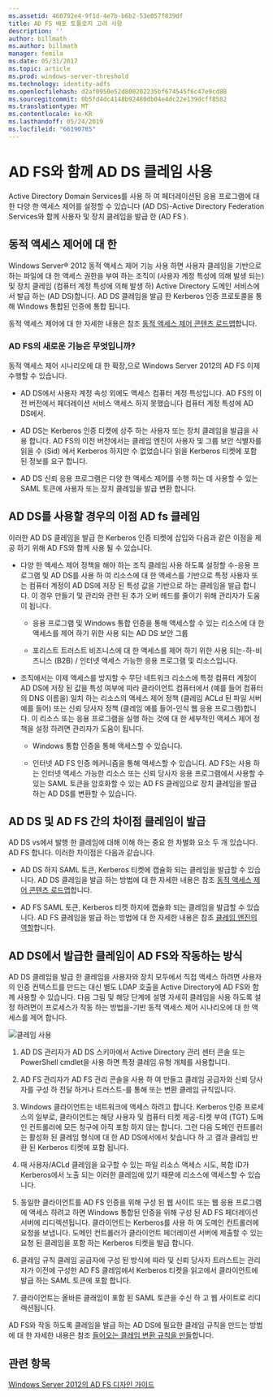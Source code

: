 ```yaml
---
ms.assetid: 460792e4-9f1d-4e7b-b6b2-53e057f839df
title: AD FS 배포 토폴로지 고려 사항
description: ''
author: billmath
ms.author: billmath
manager: femila
ms.date: 05/31/2017
ms.topic: article
ms.prod: windows-server-threshold
ms.technology: identity-adfs
ms.openlocfilehash: d2af0950e52d800202235bf674545f6c47e9cd88
ms.sourcegitcommit: 0b5fd4dc4148b92480db04e4dc22e139dcff8582
ms.translationtype: MT
ms.contentlocale: ko-KR
ms.lasthandoff: 05/24/2019
ms.locfileid: "66190785"
---
```

# <a name="using-ad-ds-claims-with-ad-fs"></a>AD FS와 함께 AD DS 클레임 사용
  
  
Active Directory Domain Services를 사용 하 여 페더레이션된 응용 프로그램에 대 한 다양 한 액세스 제어를 설정할 수 있습니다 \(AD DS\)\-Active Directory Federation Services와 함께 사용자 및 장치 클레임을 발급 한 \(AD FS \).  
  
## <a name="about-dynamic-access-control"></a>동적 액세스 제어에 대 한  
Windows Server® 2012 동적 액세스 제어 기능 사용 하면 사용자 클레임을 기반으로 하는 파일에 대 한 액세스 권한을 부여 하는 조직이 \(사용자 계정 특성에 의해 발생 되는\) 및 장치 클레임 \(컴퓨터 계정 특성에 의해 발생 하\) Active Directory 도메인 서비스에서 발급 하는 \(AD DS\)합니다. AD DS 클레임을 발급 한 Kerberos 인증 프로토콜을 통해 Windows 통합된 인증에 통합 됩니다.  
  
동적 액세스 제어에 대 한 자세한 내용은 참조 [동적 액세스 제어 콘텐츠 로드맵](../../solution-guides/Dynamic-Access-Control--Scenario-Overview.md#BKMK_APP)합니다.  
  
### <a name="whats-new-in-ad-fs"></a>AD FS의 새로운 기능은 무엇입니까?  
동적 액세스 제어 시나리오에 대 한 확장,으로 Windows Server 2012의 AD FS 이제 수행할 수 있습니다.  
  
-   AD DS에서 사용자 계정 속성 외에도 액세스 컴퓨터 계정 특성입니다. AD FS의 이전 버전에서 페더레이션 서비스 액세스 하지 못했습니다 컴퓨터 계정 특성에 AD DS에서.  
  
-   AD DS는 Kerberos 인증 티켓에 상주 하는 사용자 또는 장치 클레임을 발급을 사용 합니다. AD FS의 이전 버전에서는 클레임 엔진이 사용자 및 그룹 보안 식별자를 읽을 수 \(Sid\) 에서 Kerberos 하지만 수 없었습니다 읽을 Kerberos 티켓에 포함 된 정보를 요구 합니다.  
  
-   AD DS 신뢰 응용 프로그램은 다양 한 액세스 제어를 수행 하는 데 사용할 수 있는 SAML 토큰에 사용자 또는 장치 클레임을 발급 변환 합니다.  
  
## <a name="benefits-of-using-ad-ds-claims-with-ad-fs"></a>AD DS를 사용할 경우의 이점 AD fs 클레임  
이러한 AD DS 클레임을 발급 한 Kerberos 인증 티켓에 삽입와 다음과 같은 이점을 제공 하기 위해 AD FS와 함께 사용 될 수 있습니다.  
  
-   다양 한 액세스 제어 정책을 해야 하는 조직 클레임 사용 하도록 설정할 수\-응용 프로그램 및 AD DS를 사용 하 여 리소스에 대 한 액세스를 기반으로 특정 사용자 또는 컴퓨터 계정이 AD DS에 저장 된 특성 값을 기반으로 하는 클레임을 발급 합니다. 이 경우 만들기 및 관리와 관련 된 추가 오버 헤드를 줄이기 위해 관리자가 도움이 됩니다.  
  
    -   응용 프로그램 및 Windows 통합 인증을 통해 액세스할 수 있는 리소스에 대 한 액세스를 제어 하기 위한 사용 되는 AD DS 보안 그룹  
  
    -   포리스트 트러스트 비즈니스에 대 한 액세스를 제어 하기 위한 사용 되는\-하\-비즈니스 \(B2B\) \/ 인터넷 액세스 가능한 응용 프로그램 및 리소스입니다.  
  
-   조직에서는 이제 액세스를 방지할 수 무단 네트워크 리소스에 특정 컴퓨터 계정이 AD DS에 저장 된 값을 특성 여부에 따라 클라이언트 컴퓨터에서 \(예를 들어 컴퓨터의 DNS 이름을\) 일치 하는 리소스의 액세스 제어 정책 \(클레임 ACLd 된 파일 서버 예를 들어\) 또는 신뢰 당사자 정책 \(클레임 예를 들어\-인식 웹 응용 프로그램\)합니다. 이 리소스 또는 응용 프로그램을 실행 하는 것에 대 한 세부적인 액세스 제어 정책을 설정 하려면 관리자가 도움이 됩니다.  
  
    -   Windows 통합 인증을 통해 액세스할 수 있습니다.  
  
    -   인터넷 AD FS 인증 메커니즘을 통해 액세스할 수 있습니다. AD FS는 사용 하는 인터넷 액세스 가능한 리소스 또는 신뢰 당사자 응용 프로그램에서 사용할 수 있는 SAML 토큰을 암호화할 수 있는 AD FS 클레임으로 장치 클레임을 발급 하는 AD DS를 변환할 수 있습니다.  
  
## <a name="differences-between-ad-ds-and-ad-fs-issued-claims"></a>AD DS 및 AD FS 간의 차이점 클레임이 발급  
AD DS vs에서 발행 한 클레임에 대해 이해 하는 중요 한 차별화 요소 두 개 있습니다. AD FS 합니다. 이러한 차이점은 다음과 같습니다.  
  
-   AD DS 하지 SAML 토큰, Kerberos 티켓에 캡슐화 되는 클레임을 발급할 수 있습니다. AD DS 클레임을 발급 하는 방법에 대 한 자세한 내용은 참조 [동적 액세스 제어 콘텐츠 로드맵](../../solution-guides/Dynamic-Access-Control--Scenario-Overview.md#BKMK_APP)합니다.  
  
-   AD FS SAML 토큰, Kerberos 티켓 하지에 캡슐화 되는 클레임을 발급할 수 있습니다. AD FS 클레임을 발급 하는 방법에 대 한 자세한 내용은 참조 [클레임 엔진의 역할](../../ad-fs/technical-reference/The-Role-of-the-Claims-Engine.md)합니다.  
  
## <a name="how-ad-ds-issued-claims-work-with-ad-fs"></a>AD DS에서 발급한 클레임이 AD FS와 작동하는 방식  
AD DS 클레임을 발급 한 클레임을 사용자와 장치 모두에서 직접 액세스 하려면 사용자의 인증 컨텍스트를 만드는 대신 별도 LDAP 호출을 Active Directory에 AD FS와 함께 사용할 수 있습니다. 다음 그림 및 해당 단계에 설명 자세히 클레임을 사용 하도록 설정 하려면이 프로세스가 작동 하는 방법을\-기반 동적 액세스 제어 시나리오에 대 한 액세스를 제어 합니다.  
  
![클레임 사용](media/UsingADDSClaimswithADFS.gif)  
  
1.  AD DS 관리자가 AD DS 스키마에서 Active Directory 관리 센터 콘솔 또는 PowerShell cmdlet을 사용 하면 특정 클레임 유형 개체를 사용합니다.  
  
2.  AD FS 관리자가 AD FS 관리 콘솔을 사용 하 여 만들고 클레임 공급자와 신뢰 당사자를 구성 하 전달 하거나 트러스트\-를 통해 또는 변환 클레임 규칙입니다.  
  
3.  Windows 클라이언트는 네트워크에 액세스 하려고 합니다. Kerberos 인증 프로세스의 일부로, 클라이언트는 해당 사용자 및 컴퓨터 티켓 제공\-티켓 부여 \(TGT\) 도메인 컨트롤러에 모든 청구에 아직 포함 하지 않는 합니다. 그런 다음 도메인 컨트롤러는 활성화 된 클레임 형식에 대 한 AD DS에서에서 찾습니다 하 고 결과 클레임 반환 된 Kerberos 티켓에 포함 됩니다.  
  
4.  때 사용자\/ACLd 클레임을 요구할 수 있는 파일 리소스 액세스 시도, 복합 ID가 Kerberos에서 노출 되는 이러한 클레임에 있기 때문에 리소스에 액세스할 수 있습니다.  
  
5.  동일한 클라이언트를 AD FS 인증을 위해 구성 된 웹 사이트 또는 웹 응용 프로그램에 액세스 하려고 하면 Windows 통합된 인증을 위해 구성 된 AD FS 페더레이션 서버에 리디렉션됩니다. 클라이언트는 Kerberos를 사용 하 여 도메인 컨트롤러에 요청을 보냅니다. 도메인 컨트롤러가 클라이언트 페더레이션 서버에 제출할 수 있는 요청 된 클레임을 포함 하는 Kerberos 티켓을 발급 합니다.  
  
6.  클레임 규칙 클레임 공급자에 구성 된 방식에 따라 및 신뢰 당사자 트러스트는 관리자가 이전에 구성한 AD FS 클레임에서 Kerberos 티켓을 읽고에서 클라이언트에 발급 하는 SAML 토큰에 포함 합니다.  
  
7.  클라이언트는 올바른 클래임이 포함 된 SAML 토큰을 수신 하 고 웹 사이트로 리디렉션됩니다.  
  
AD FS와 작동 하도록 클레임을 발급 하는 AD DS에 필요한 클레임 규칙을 만드는 방법에 대 한 자세한 내용은 참조 [들어오는 클레임 변환 규칙을 만들](../../ad-fs/operations/Create-a-Rule-to-Transform-an-Incoming-Claim.md)합니다.  
  
## <a name="see-also"></a>관련 항목
[Windows Server 2012의 AD FS 디자인 가이드](AD-FS-Design-Guide-in-Windows-Server-2012.md)
